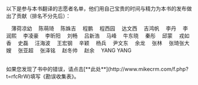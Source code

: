 以下是参与本书翻译的志愿者名单，他们用自己宝贵的时间与精力为本书的发布做出了贡献（排名不分先后）：

　薄荷凉幼
　陈萌琦 
　陈姝吉
　程鹏
　程西园
　达文西
　吉鸿帆
　李丹
　李润熙
　李凌豪
　李昕阳
　刘畅
　吕新浩
　马峰
　牛东晓
　秦彤
　邱蒙
　戎如香
　史磊
　汪海波
　王宏钢
　辛颖
　杨兵
　尹文东
　余龙
　张林
　张琦张大嫂
　张亚超
　张泽铭
　赵冬帅
　赵余
　YANG YANG

<br>
如果您发现了书中的错误，请点击[**此处**](http://www.mikecrm.com/f.php?t=rfcRrW)填写《勘误收集表》。